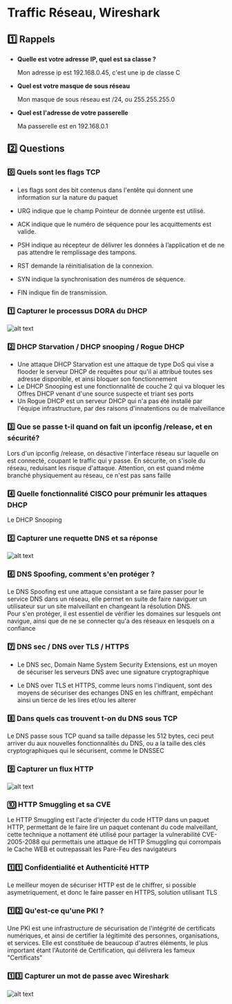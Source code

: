 # Traffic Réseau, Wireshark

## 1️⃣ Rappels

* **Quelle est votre adresse IP, quel est sa classe ?**

    Mon adresse ip est 192.168.0.45, c'est une ip de classe C

* **Quel est votre masque de sous réseau**

    Mon masque de sous réseau est /24, ou 255.255.255.0

* **Quel est l'adresse de votre passerelle**

    Ma passerelle est en 192.168.0.1
## 2️⃣ Questions

### 0️⃣ Quels sont les flags TCP

* Les flags sont des bit contenus dans l'entête qui donnent une information sur la nature du paquet

* URG indique que le champ Pointeur de donnée urgente est utilisé.
* ACK indique que le numéro de séquence pour les acquittements est valide.
* PSH indique au récepteur de délivrer les données à l’application  et de ne pas attendre le remplissage des tampons.
* RST demande la réinitialisation de la connexion.
* SYN indique la synchronisation des numéros de séquence.
* FIN indique fin de transmission.

### 1️⃣ Capturer le processus DORA du DHCP

![alt text](DORA_DHCP.png "Capture DORA")

### 2️⃣ DHCP Starvation / DHCP snooping / Rogue DHCP 

* Une attaque DHCP Starvation est une attaque de type DoS qui vise a flooder le serveur DHCP de requêtes pour qu'il ai attribué toutes ses adresse disponible, et ainsi bloquer son fonctionnement
* Le DHCP Snooping est une fonctionnalité de couche 2 qui va bloquer les Offres DHCP venant d'une source suspecte et triant ses ports
* Un Rogue DHCP est un serveur DHCP qui n'a pas été installé par l'équipe infrastructure, par des raisons d'innatentions ou de malveillance

### 3️⃣ Que se passe t-il quand on fait un ipconfig /release, et en sécurité?

Lors d'un ipconfig /release, on désactive l'interface réseau sur laquelle on est connecté, coupant le traffic qui y passe.
En sécurite, on s'isole du réseau, reduisant les risque d'attaque. Attention, on est quand même branché physiquement au réseau, ce n'est pas sans faille

### 4️⃣ Quelle fonctionnalité CISCO pour prémunir les attaques DHCP

Le DHCP Snooping

### 5️⃣ Capturer une requette DNS et sa réponse

![alt text](DNS_GOOGLE.png "Capture DNS")

### 6️⃣ DNS Spoofing, comment s'en protéger ?

Le DNS Spoofing est une attaque consistant a se faire passer pour le service DNS dans un réseau, elle permet en suite de faire naviguer un utilisateur sur un site malveillant en changeant la résolution DNS.  
Pour s'en protéger, il est essentiel de vérifier les  domaines sur lesquels ont navigue, ainsi que de ne se connecter qu'a des réseaux en lesquels on a confiance 


### 7️⃣ DNS sec / DNS over TLS / HTTPS 

* Le DNS sec, Domain Name System Security Extensions, est un moyen de sécuriser les serveurs DNS avec une signature cryptographique

* Le DNS over TLS et HTTPS, comme leurs noms l'indiquent, sont des moyens de sécuriser des echanges DNS en les chiffrant, empêchant ainsi un tierce de les lires et/ou les alterer

### 8️⃣ Dans quels cas trouvent t-on du DNS sous TCP

Le DNS passe sous TCP quand sa taille dépasse les 512 bytes, ceci peut arriver du aux nouvelles fonctionnalités du DNS, ou a la taille des clés cryptographiques qui le sécurisent, comme le DNSSEC

### 9️⃣ Capturer un flux HTTP

![alt text](HTTP_WEB.png "Capture HTTP") 

### 🔟 HTTP Smuggling et sa CVE

Le HTTP Smuggling est l'acte d'injecter du code HTTP dans un paquet HTTP, permettant de le faire lire un paquet contenant du code malveillant, cette technique a nottament été utilisé pour partager la vulnerabilité CVE-2005-2088 qui permettais une attaque de HTTP Smuggling qui corrompais le Cache WEB et outrepassait les Pare-Feu des navigateurs

### 1️⃣1️⃣ Confidentialité et Authenticité HTTP

Le meilleur moyen de sécuriser HTTP est de le chiffrer, si possible asymetriquement, et donc le faire passer en HTTPS, solution utilisant TLS

### 1️⃣2️⃣ Qu'est-ce qu'une PKI ?

Une PKI est une infrastructure de sécurisation de l'intégrité de certificats numériques, et ainsi de certifier la légitimité des personnes, organisations, et services. Elle est constituée de beaucoup d'autres éléments, le plus important étant l'Autorité de Certification, qui délivrera les fameux "Certificats"

### 1️⃣3️⃣ Capturer un mot de passe avec Wireshark

![alt text](HTTP_CREDENTIALS.png "Capture Credentials")
